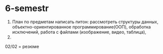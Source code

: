 # 6-semestr
1. План по предметам
написать питон: рассмотреть структуры данных, объектно-ориентированное программирование(ООП), обработка исключений, работа с файлами (изображение, видео, таблица), 
2. 
02/02 = резюме
